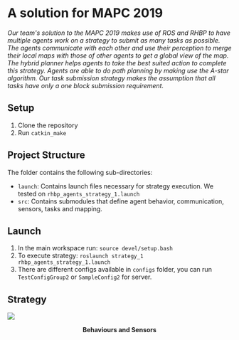 # A solution for MAPC 2019

_Our team's solution to the MAPC 2019 makes use of ROS and RHBP to have multiple agents work on a strategy to submit as many tasks as possible. The agents communicate with each other and use their perception to merge their local maps with those of other agents to get a global view of the map. The hybrid planner helps agents to take the best suited action to complete this strategy. Agents are able to do path planning by making use the A-star algorithm. *Our task submission strategy makes the assumption that all tasks have only a one block submission requirement.*_

## Setup

1. Clone the repository
2. Run `catkin_make` 

## Project Structure
The folder contains the following sub-directories:

 - `launch`: Contains launch files necessary for strategy execution. We tested on `rhbp_agents_strategy_1.launch`
 - `src`: Contains submodules that define agent behavior, communication, sensors, tasks and mapping. 
 
## Launch

 1. In the main workspace run: `source devel/setup.bash` 
 2. To execute strategy: `roslaunch strategy_1 rhbp_agents_strategy_1.launch`
 3. There are different configs available in `configs` folder, you can run `TestConfigGroup2` or `SampleConfig2` for server.


## Strategy

![](./figures/behaviours_sensors.png)

**<p align="center">Behaviours and Sensors</p>**


